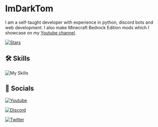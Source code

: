 # ImDarkTom

I am a self-taught developer with experience in python, discord bots and web development. I also make Minecraft Bedrock Edition mods which I showcase on my [Youtube channel](https://www.youtube.com/@imdarktom).

[![Stars](https://custom-icon-badges.demolab.com/github/stars/imdarktom?color=2986cc&style=for-the-badge&labelColor=16537e&logo=star)](https://github.com/imdarktom?tab=repositories&sort=stargazers)
## 🛠 Skills

![My Skills](https://skillicons.dev/icons?i=vscode,html,css,js,py,nodejs,discord,git)
## 💬 Socials

[![Youtube](https://img.shields.io/static/v1?message=Youtube&logo=youtube&label=&color=FF0000&logoColor=white&labelColor=&style=for-the-badge)](https://www.youtube.com/@imdarktom)

[![Discord](https://img.shields.io/static/v1?message=Discord&logo=discord&label=&color=7289DA&logoColor=white&labelColor=&style=for-the-badge)](https://discord.com/users/469924712395309066)

[![Twitter](https://img.shields.io/static/v1?message=Twitter&logo=twitter&label=&color=1DA1F2&logoColor=white&labelColor=&style=for-the-badge)](https://twitter.com/imdarktom)
